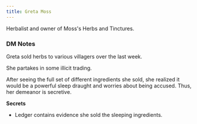 ```yaml
---
title: Greta Moss
---
```



Herbalist and owner of Moss's Herbs and Tinctures.

### DM Notes 

Greta sold herbs to various villagers over the last week. 

She partakes in some illicit trading. 

After seeing the full set of different ingredients she sold, she realized it would be a powerful sleep draught and worries about being accused. Thus, her demeanor is secretive. 

**Secrets** 
- Ledger contains evidence she sold the sleeping ingredients. 
